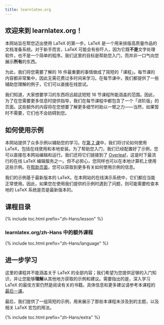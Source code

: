 ```yaml
---
title: learnlatex.org
---
```


## 欢迎来到 learnlatex.org！

本网站旨在帮您迈出使用 LaTeX 的第一步。LaTeX 是一个用来排版高质量作品的文档准备系统。对于新手而言，LaTeX 可能会有些吓人，因为它既**不是**文字处理软件，也不是一个简单的程序。我们这里的目标是帮助您入门，而并非一口气向您展示**所有**的东西。

为此，我们将您需要了解的 16 件最重要的事情做成了简短的「课程」。每节课的内容都非常集中，因此无需花费过多时间来学习。在每节课中，我们都提供了一些辅助您理解的例子，它们可以直接在线尝试。

我们知道，大家想要学习的东西将远超这短短 16 节课程所能涵盖的范围。因此，为了在您需要更多信息时提供指导，我们在每节课程中都包含了一个「进阶版」的页面。这些额外的内容将在您想要了解更多细节时助以一臂之力——当然，如果暂时不需要，它们也不会妨碍到您。

## 如何使用示例

本网站提供了众多示例以辅助您的学习。在[第 2 课](lesson-02)中，我们将讨论如何使用 LaTeX，包括在线使用和本地安装。为了帮助您入门，我们已经配置好了示例，您可以直接在本网站编辑和运行。我们还将它们链接到了 [Overleaf](https://www.overleaf.com)，这是时下最流行的在线 LaTeX 编辑服务之一。但不必担心，您同样也可以在本地计算机上使用这些示例。在[帮助页面](help)，您可以获取到更多有关如何使用示例的信息。

我们的示例基于最新版本的 LaTeX。在本网站的在线演示系统中，它们都应当能正常使用。因此，如果您在使用我们提供的示例时遇到了问题，则可能需要检查本地的 LaTeX 系统是否是最新版本的。

## 课程目录

{% include toc.html  prefix="zh-Hans/lesson" %}

### learnlatex.org/zh-Hans 中的额外课程

{% include toc.html  prefix="zh-Hans/language" %}

## 进一步学习

这里的课程并不能涵盖关于 LaTeX 的全部内容；我们希望为您提供足够的入门知识，并让您能够**理解**从其他地方获取的示例和建议。需要指出的是，深入学习 LaTeX 的最佳方案仍然是阅读有关的书籍。具体信息和更多建议请参考本课程的[最后一课](lesson-16)。

最后，我们提供了一组简短的示例，用来展示了那些本课程未涉及到的主题，以及相关 LaTeX 宏包的用法。

{% include toc.html prefix="zh-Hans/extra" %}
